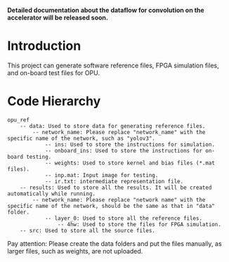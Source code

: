 **Detailed documentation about the dataflow for convolution on the accelerator will be released soon.**

# Introduction
This project can generate software reference files, FPGA simulation files, and on-board test files for OPU.

# Code Hierarchy

```
opu_ref
    -- data: Used to store data for generating reference files.
        -- network_name: Please replace "network_name" with the specific name of the network, such as "yolov3".
            -- ins: Used to store the instructions for simulation.
            -- onboard_ins: Used to store the instructions for on-board testing.
            -- weights: Used to store kernel and bias files (*.mat files).
            -- inp.mat: Input image for testing.
            -- ir.txt: intermediate representation file.
    -- results: Used to store all the results. It will be created automatically while running.
        -- network_name: Please replace "network name" with the specific name of the network, should be the same as that in "data" folder.
            -- layer_0: Used to store all the reference files.
                -- 4hw: Used to store the files for FPGA simulation.
    -- src: Used to store all the source files.
```

Pay attention: Please create the data folders and put the files manually, as larger files, such as weights, are not uploaded.

